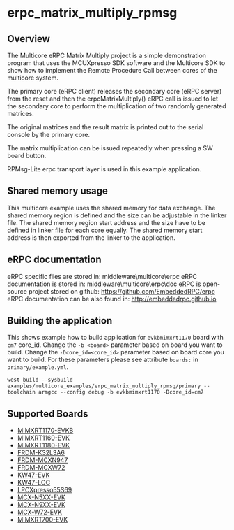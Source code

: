 # erpc_matrix_multiply_rpmsg

## Overview

The Multicore eRPC Matrix Multiply project is a simple demonstration program that uses the
MCUXpresso SDK software and the Multicore SDK to show how to implement the Remote Procedure Call
between cores of the multicore system.

The primary core (eRPC client) releases the secondary core (eRPC server) from the reset and then
the erpcMatrixMultiply() eRPC call is issued to let the secondary core to perform the multiplication of
two randomly generated matrices.

The original matrices and the result matrix is printed out to the serial console by the primary core.

The matrix multiplication can be issued repeatedly when pressing a SW board button.

RPMsg-Lite erpc transport layer is used in this example application.

## Shared memory usage

This multicore example uses the shared memory for data exchange.
The shared memory region is defined and the size can be adjustable in the linker file.
The shared memory region start address and the size have to be defined in linker file for each core equally.
The shared memory start address is then exported from the linker to the application.

## eRPC documentation
eRPC specific files are stored in: middleware\multicore\erpc
eRPC documentation is stored in: middleware\multicore\erpc\doc
eRPC is open-source project stored on github: https://github.com/EmbeddedRPC/erpc
eRPC documentation can be also found in: http://embeddedrpc.github.io

## Building the application

This shows example how to build application for `evkbmimxrt1170` board with `cm7` core_id.
Change the `-b <board>` parameter based on board you want to build.
Change the `-Dcore_id=<core_id>` parameter based on board core you want to build.
For these parameters please see attribute `boards:` in `primary/example.yml`.

```
west build --sysbuild examples/multicore_examples/erpc_matrix_multiply_rpmsg/primary --toolchain armgcc --config debug -b evkbmimxrt1170 -Dcore_id=cm7
```

## Supported Boards

- [MIMXRT1170-EVKB](../../_boards/evkbmimxrt1170/multicore_examples/erpc_matrix_multiply_rpmsg/example_board_readme.md)
- [MIMXRT1160-EVK](../../_boards/evkmimxrt1160/multicore_examples/erpc_matrix_multiply_rpmsg/example_board_readme.md)
- [MIMXRT1180-EVK](../../_boards/evkmimxrt1180/multicore_examples/erpc_matrix_multiply_rpmsg/example_board_readme.md)
- [FRDM-K32L3A6](../../_boards/frdmk32l3a6/multicore_examples/erpc_matrix_multiply_rpmsg/example_board_readme.md)
- [FRDM-MCXN947](../../_boards/frdmmcxn947/multicore_examples/erpc_matrix_multiply_rpmsg/example_board_readme.md)
- [FRDM-MCXW72](../../_boards/frdmmcxw72/multicore_examples/erpc_matrix_multiply_rpmsg/example_board_readme.md)
- [KW47-EVK](../../_boards/kw47evk/multicore_examples/erpc_matrix_multiply_rpmsg/example_board_readme.md)
- [KW47-LOC](../../_boards/kw47loc/multicore_examples/erpc_matrix_multiply_rpmsg/example_board_readme.md)
- [LPCXpresso55S69](../../_boards/lpcxpresso55s69/multicore_examples/erpc_matrix_multiply_rpmsg/example_board_readme.md)
- [MCX-N5XX-EVK](../../_boards/mcxn5xxevk/multicore_examples/erpc_matrix_multiply_rpmsg/example_board_readme.md)
- [MCX-N9XX-EVK](../../_boards/mcxn9xxevk/multicore_examples/erpc_matrix_multiply_rpmsg/example_board_readme.md)
- [MCX-W72-EVK](../../_boards/mcxw72evk/multicore_examples/erpc_matrix_multiply_rpmsg/example_board_readme.md)
- [MIMXRT700-EVK](../../_boards/mimxrt700evk/multicore_examples/erpc_matrix_multiply_rpmsg/example_board_readme.md)
